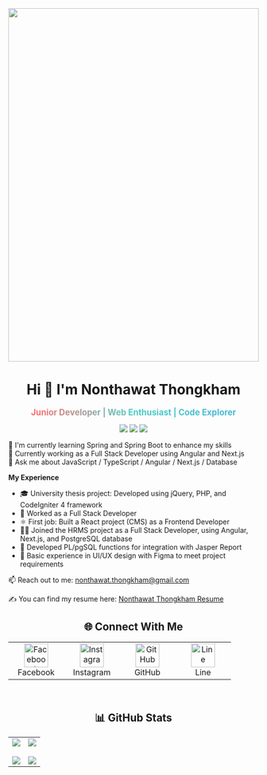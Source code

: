 <div align="center">
<!--   
  <div style="font-size:40px;">_________________________________________________________________________________________________________________________</div>
   -->
  <img src="https://github.com/nttk-aun/nttk-aun/blob/main/assets/dev-gif.gif?raw=true" style="width: 100%; max-width: 900px; height: 710px;" />
  
  <!-- <div style="font-size:40px;">‾‾‾‾‾‾‾‾‾‾‾‾‾‾‾‾‾‾‾‾‾‾‾‾‾‾‾‾‾‾‾‾‾‾‾‾‾‾‾‾‾‾‾‾‾‾‾‾‾‾‾‾‾‾‾‾‾‾‾‾‾‾‾‾‾‾‾‾‾‾‾‾‾‾‾‾‾‾‾‾‾‾‾‾‾‾‾‾‾‾‾‾‾‾‾‾‾‾‾‾‾‾‾‾‾‾‾‾‾‾‾‾‾‾‾‾‾‾‾‾‾</div> -->

</div>

<h1 align="center">Hi 👋 I'm Nonthawat Thongkham</h1>

<p align="center">
    <span style="display:inline-block; overflow:hidden;">
        <span style="display:inline-block; animation: slide-in-right 2s ease forwards;">
            <span style="background: linear-gradient(to right, #ff6b6b, #4ecdc4, #45b7d8); -webkit-background-clip: text; color: transparent; font-weight: bold; font-size: 1.2em;">Junior Developer | Web Enthusiast | Code Explorer</span>
        </span>
    </span>
</p>

<p align="center">
  <img src="https://img.shields.io/github/followers/nttk-aun?label=Followers&style=social" />
  <img src="https://img.shields.io/github/stars/nttk-aun?label=Stars&style=social" />
  <img src="https://komarev.com/ghpvc/?username=nttk-aun&label=Profile%20views&color=0e75b6&style=flat" />
</p>

🌱 I'm currently learning Spring and Spring Boot to enhance my skills  
🔭 Currently working as a Full Stack Developer using Angular and Next.js  
💬 Ask me about JavaScript / TypeScript / Angular / Next.js / Database  

**My Experience**

- 🎓 University thesis project: Developed using jQuery, PHP, and CodeIgniter 4 framework
- 💼 Worked as a Full Stack Developer
- ⚛️ First job: Built a React project (CMS) as a Frontend Developer
- 🧑‍💻 Joined the HRMS project as a Full Stack Developer, using Angular, Next.js, and PostgreSQL database
- 📝 Developed PL/pgSQL functions for integration with Jasper Report
- 🎨 Basic experience in UI/UX design with Figma to meet project requirements


📫 Reach out to me: nonthawat.thongkham@gmail.com

✍ You can find my resume here: [Nonthawat Thongkham Resume](https://github.com/nttk-aun)

<h2 align="center">🌐 Connect With Me</h2>

<div align="center">
  <table>
    <tr>
      <td align="center" width="96">
        <a href="https://www.facebook.com/oan.bibi" target="_blank">
          <img src="https://raw.githubusercontent.com/rahuldkjain/github-profile-readme-generator/master/src/images/icons/Social/facebook.svg" width="48" height="48" alt="Facebook" />
        </a>
        <br>Facebook
      </td>
      <td align="center" width="96">
        <a href="https://www.instagram.com/oan_bibi/" target="_blank">
          <img src="https://raw.githubusercontent.com/rahuldkjain/github-profile-readme-generator/master/src/images/icons/Social/instagram.svg" width="48" height="48" alt="Instagram" />
        </a>
        <br>Instagram
      </td>
      <td align="center" width="96">
        <a href="https://github.com/nttk-aun" target="_blank">
          <img src="https://raw.githubusercontent.com/rahuldkjain/github-profile-readme-generator/master/src/images/icons/Social/github.svg" width="48" height="48" alt="GitHub" />
        </a>
        <br>GitHub
      </td>
      <td align="center" width="96">
        <a href="https://line.me/ti/p/oan_bibi" target="_blank">
          <img src="https://upload.wikimedia.org/wikipedia/commons/4/41/LINE_logo.svg" width="48" height="48" alt="Line" />
        </a>
        <br>Line
      </td>
    </tr>
  </table>
</div>

<br>

<h2 align="center">📊 GitHub Stats</h2>

<div align="center">
  <table>
    <tr>
      <td width="50%" align="center">
        <img src="https://github-readme-stats.vercel.app/api?username=nttk-aun&show_icons=true&theme=radical" />
        <br><br>
        <img src="https://github-readme-streak-stats.herokuapp.com/?user=nttk-aun&theme=radical" />
      </td>
      <td width="50%" align="center">
        <img src="https://github-readme-stats.vercel.app/api/top-langs/?username=nttk-aun&layout=compact&theme=radical" />
        <br><br>
        <img src="https://github-profile-trophy.vercel.app/?username=nttk-aun&theme=radical&row=2&column=3" />
      </td>
    </tr>
  </table>
</div>